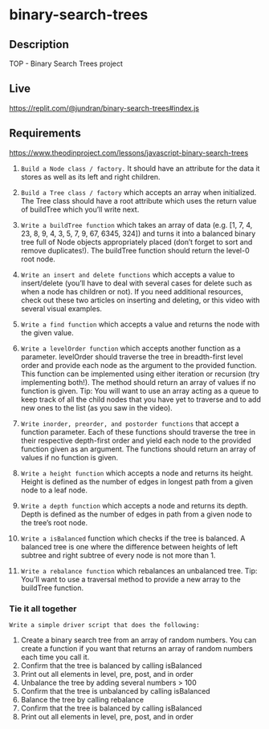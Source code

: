 # binary-search-trees

## Description
TOP - Binary Search Trees project  

## Live
https://replit.com/@jundran/binary-search-trees#index.js

## Requirements
https://www.theodinproject.com/lessons/javascript-binary-search-trees

1. `Build a Node class / factory.` It should have an attribute for the data it stores as well as its left and right children.

2. `Build a Tree class / factory` which accepts an array when initialized. The Tree class should have a root attribute which uses the return value of buildTree which you’ll write next.

3. `Write a buildTree function` which takes an array of data (e.g. [1, 7, 4, 23, 8, 9, 4, 3, 5, 7, 9, 67, 6345, 324]) and turns it into a balanced binary tree full of Node objects appropriately placed (don’t forget to sort and remove duplicates!). The buildTree function should return the level-0 root node.

4. `Write an insert and delete functions` which accepts a value to insert/delete (you’ll have to deal with several cases for delete such as when a node has children or not). If you need additional resources, check out these two articles on inserting and deleting, or this video with several visual examples.

5. `Write a find function` which accepts a value and returns the node with the given value.

6. `Write a levelOrder function` which accepts another function as a parameter. levelOrder should traverse the tree in breadth-first level order and provide each node as the argument to the provided function. This function can be implemented using either iteration or recursion (try implementing both!). The method should return an array of values if no function is given. Tip: You will want to use an array acting as a queue to keep track of all the child nodes that you have yet to traverse and to add new ones to the list (as you saw in the video).

7. `Write inorder, preorder, and postorder functions` that accept a function parameter. Each of these functions should traverse the tree in their respective depth-first order and yield each node to the provided function given as an argument. The functions should return an array of values if no function is given.

8. `Write a height function` which accepts a node and returns its height. Height is defined as the number of edges in longest path from a given node to a leaf node.

9. `Write a depth function` which accepts a node and returns its depth. Depth is defined as the number of edges in path from a given node to the tree’s root node.

10. `Write a isBalanced` function which checks if the tree is balanced. A balanced tree is one where the difference between heights of left subtree and right subtree of every node is not more than 1.

11. `Write a rebalance function` which rebalances an unbalanced tree. Tip: You’ll want to use a traversal method to provide a new array to the buildTree function.

### Tie it all together
`Write a simple driver script that does the following:`
1. Create a binary search tree from an array of random numbers. You can create a function if you want that returns an array of random numbers each time you call it.
2. Confirm that the tree is balanced by calling isBalanced
3. Print out all elements in level, pre, post, and in order
4. Unbalance the tree by adding several numbers > 100
5. Confirm that the tree is unbalanced by calling isBalanced
6. Balance the tree by calling rebalance
7. Confirm that the tree is balanced by calling isBalanced
8. Print out all elements in level, pre, post, and in order
